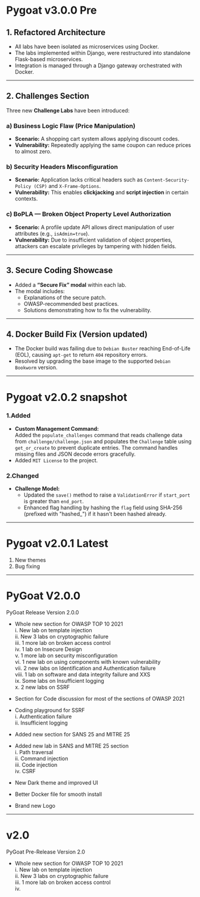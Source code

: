 # Pygoat v3.0.0 Pre

## 1. Refactored Architecture

- All labs have been isolated as microservices using Docker.  
- The labs implemented within Django, were restructured into standalone Flask-based microservices.  
- Integration is managed through a Django gateway orchestrated with Docker.  

---

## 2. Challenges Section

Three new **Challenge Labs** have been introduced:

### a) Business Logic Flaw (Price Manipulation)
- **Scenario:** A shopping cart system allows applying discount codes.  
- **Vulnerability:** Repeatedly applying the same coupon can reduce prices to almost zero.  

### b) Security Headers Misconfiguration
- **Scenario:** Application lacks critical headers such as `Content-Security-Policy (CSP)` and `X-Frame-Options`.  
- **Vulnerability:** This enables **clickjacking** and **script injection** in certain contexts.  

### c) BoPLA — Broken Object Property Level Authorization
- **Scenario:** A profile update API allows direct manipulation of user attributes (e.g., `isAdmin=true`).  
- **Vulnerability:** Due to insufficient validation of object properties, attackers can escalate privileges by tampering with hidden fields.  

---

## 3. Secure Coding Showcase

- Added a **“Secure Fix” modal** within each lab.  
- The modal includes:  
  - Explanations of the secure patch.  
  - OWASP-recommended best practices.  
  - Solutions demonstrating how to fix the vulnerability.  

---

## 4. Docker Build Fix (Version updated)

- The Docker build was failing due to `Debian Buster` reaching End-of-Life (EOL), causing `apt-get` to return `404` repository errors.  
- Resolved by upgrading the base image to the supported `Debian Bookworm` version.  

---

# Pygoat v2.0.2 snapshot
### 1.Added
- **Custom Management Command:**  
  Added the `populate_challenges` command that reads challenge data from `challenge/challenge.json` and populates the `Challenge` table using `get_or_create` to prevent duplicate entries. The command handles missing files and JSON decode errors gracefully.
- Added `MIT License` to the project.

### 2.Changed
- **Challenge Model:**  
  - Updated the `save()` method to raise a `ValidationError` if `start_port` is greater than `end_port`.
  - Enhanced flag handling by hashing the `flag` field using SHA-256 (prefixed with "hashed_") if it hasn't been hashed already.

---

# Pygoat v2.0.1 Latest

1. New themes  
2. Bug fixing  

---

# PyGoat V2.0.0  

PyGoat Release Version 2.0.0  

* Whole new section for OWASP TOP 10 2021  
    i. New lab on template injection  
    ii. New 3 labs on cryptographic failure  
    iii. 1 more lab on broken access control  
    iv. 1 lab on Insecure Design  
    v. 1 more lab on security misconfiguration  
    vi. 1 new lab on using components with known vulnerability  
    vii. 2 new labs on Identification and Authentication failure  
    viii. 1 lab on software and data integrity failure and XXS  
    ix. Some labs on Insufficient logging  
    x. 2 new labs on SSRF  

* Section for Code discussion for most of the sections of OWASP 2021  

* Coding playground for SSRF  
        i. Authentication failure  
        ii. Insufficient logging  

* Added new section for SANS 25 and MITRE 25  

* Added new lab in SANS and MITRE 25 section  
    i. Path traversal  
    ii. Command injection  
    iii. Code injection  
    iv. CSRF  

* New Dark theme and improved UI  

* Better Docker file for smooth install  

* Brand new Logo  

---

# v2.0  

PyGoat Pre-Release Version 2.0  

* Whole new section for OWASP TOP 10 2021  
    i. New lab on template injection  
    ii. New 3 labs on cryptographic failure  
    iii. 1 more lab on broken access control  
    iv.
